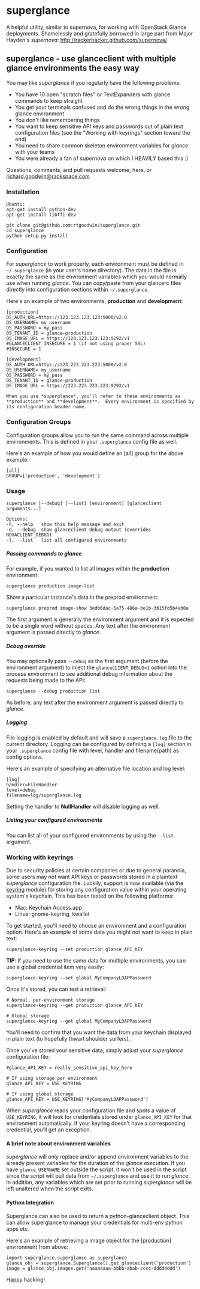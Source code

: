 superglance
===========

A helpful utility, similar to supernova, for working with OpenStack Glance deployments.
Shamelessly and gratefully borrowed in large part from Major Hayden's *supernova*:
http://rackerhacker.github.com/supernova/


## superglance - use glanceclient with multiple glance environments the easy way

You may like *superglance* if you regularly have the following problems:

* You have 10 open "scratch files" or TextExpanders with glance commands to keep straight
* You get your terminals confused and do the wrong things in the wrong glance environment
* You don't like remembering things
* You want to keep sensitive API keys and passwords out of plain text configuration files (see the "Working with keyrings" section toward the end)
* You need to share common skeleton environment variables for *glance* with your teams
* You were already a fan of *supernova* on which I HEAVILY based this :)

Questions, comments, and pull requests welcome; here, or richard.goodwin@rackspace.com


### Installation
    Ubuntu:
    apt-get install python-dev
    apt-get install libffi-dev

    git clone git@github.com:rtgoodwin/superglance.git
    cd superglance
    python setup.py install

### Configuration

For *superglance* to work properly, each environment must be defined in `~/.superglance` (in your user's home directory).  The data in the file is exactly the same as the environment variables which you would normally use when running *glance*.  You can copy/paste from your glancerc files directly into configuration sections within `~/.superglance`.

Here's an example of two environments, **production** and **development**:

    [production]
    OS_AUTH_URL=https://123.123.123.123:5000/v2.0
    OS_USERNAME= my_username
    OS_PASSWORD = my_pass
    OS_TENANT_ID = glance-production
    OS_IMAGE_URL = https://123.123.123.123:9292/v1
    #GLANCECLIENT_INSECURE = 1 (if not using proper SSL)
    #INSECURE = 1

    [development]
    OS_AUTH_URL=https://223.223.223.223:5000/v2.0
    OS_USERNAME= my_username
    OS_PASSWORD = my_pass
    OS_TENANT_ID = glance-production
    OS_IMAGE_URL = https://223.223.223.223:9292/v1

    When you use *superglance*, you'll refer to these environments as **production** and **development**.  Every environment is specified by its configuration header name.

### Configuration Groups

Configuration groups allow you to run the same command across multiple environments.  This is defined in your `.superglance` config file as well.

Here's an example of how you would define an [all] group for the above example:

    [all]
    GROUP=['production', 'development']

### Usage

    superglance [--debug] [--list] [environment] [glanceclient arguments...]

    Options:
    -h, --help   show this help message and exit
    -d, --debug  show glanceclient debug output (overrides NOVACLIENT_DEBUG)
    -l, --list   list all configured environments

##### Passing commands to *glance*

For example, if you wanted to list all images within the **production** environment:

    superglance production image-list

Show a particular instance's data in the preprod environment:

    superglance preprod image-show 3edb6dac-5a75-486a-be1b-3b15fd5b4ab0a

The first argument is generally the environment argument and it is expected to be a single word without spaces. Any text after the environment argument is passed directly to *glance*.

##### Debug override

You may optionally pass `--debug` as the first argument (before the environment argument) to inject the `glanceCLIENT_DEBUG=1` option into the process environment to see additional debug information about the requests being made to the API:

    superglance --debug production list

As before, any text after the environment argument is passed directly to *glance*.

##### Logging

File logging is enabled by default and will save a `superglance.log` file to the current directory.  Logging can be configured by defining a `[log]` section in your `.superglance` config file with level, handler and filename(path) as config options.

Here's an example of specifying an alternative file location and log level:

    [log]
    handler=FileHandler
    level=debug
    filename=log/superglance.log

Setting the handler to **NullHandler** will disable logging as well.

##### Listing your configured environments

You can list all of your configured environments by using the `--list` argument.

### Working with keyrings
Due to security policies at certain companies or due to general paranoia, some users may not want API keys or passwords stored in a plaintext *superglance* configuration file.  Luckily, support is now available (via the [keyring](http://pypi.python.org/pypi/keyring) module) for storing any configuration value within your operating system's keychain.  This has been tested on the following platforms:

* Mac: Keychain Access.app
* Linux: gnome-keyring, kwallet

To get started, you'll need to choose an environment and a configuration option.  Here's an example of some data you might not want to keep in plain text:

    superglance-keyring --set production glance_API_KEY

**TIP**: If you need to use the same data for multiple environments, you can use a global credential item very easily:

    superglance-keyring --set global MyCompanyLDAPPassword

Once it's stored, you can test a retrieval:

    # Normal, per-environment storage
    superglance-keyring --get production glance_API_KEY

    # Global storage
    superglance-keyring --get global MyCompanyLDAPPassword

You'll need to confirm that you want the data from your keychain displayed in plain text (to hopefully thwart shoulder surfers).

Once you've stored your sensitive data, simply adjust your *superglance* configuration file:

    #glance_API_KEY = really_sensitive_api_key_here

    # If using storage per environment
    glance_API_KEY = USE_KEYRING

    # If using global storage
    glance_API_KEY = USE_KEYRING['MyCompanyLDAPPassword']

When *superglance* reads your configuration file and spots a value of `USE_KEYRING`, it will look for credentials stored under `glance_API_KEY` for that environment automatically.  If your keyring doesn't have a corresponding credential, you'll get an exception.

#### A brief note about environment variables

*superglance* will only replace and/or append environment variables to the already present variables for the duration of the *glance* execution. If you have `glance_USERNAME` set outside the script, it won't be used in the script since the script will pull data from `~/.superglance` and use it to run *glance*. In addition, any variables which are set prior to running *superglance* will be left unaltered when the script exits.

#### Python Integration

Superglance can also be used to return a python-glanceclient object.  This can allow superglance to manage your credentials for multi-env python apps etc.

Here's an example of retrieving a image object for the [production] environment from above:

    import superglance.superglance as superglance
    glance_obj = superglance.Superglance().get_glanceclient('production')
    image = glance_obj.images.get('aaaaaaaa-bbbb-abab-cccc-dddddddd')

Happy hacking!
